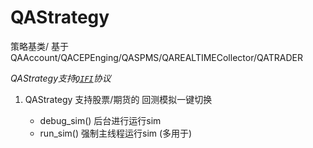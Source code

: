 # QAStrategy
策略基类/ 基于QAAccount/QACEPEnging/QASPMS/QAREALTIMECollector/QATRADER

_QAStrategy支持[```QIFI```](http://github.com/quantaxis/qifi)协议_



1. QAStrategy 支持股票/期货的  回测模拟一键切换

    - debug_sim()  后台进行运行sim
    - run_sim()    强制主线程运行sim (多用于)